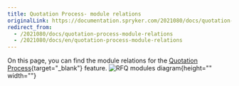```yaml
---
title: Quotation Process- module relations
originalLink: https://documentation.spryker.com/2021080/docs/quotation-process-module-relations
redirect_from:
  - /2021080/docs/quotation-process-module-relations
  - /2021080/docs/en/quotation-process-module-relations
---
```


On this page, you can find the module relations for the [Quotation Process](https://documentation.spryker.com/docs/quotation-process-rfq-feature-overview-201907){target="_blank"} feature.
![RFQ modules diagram](https://spryker.s3.eu-central-1.amazonaws.com/docs/Features/Workflow+%26+Process+Management/Quotation+process+and+RFQ/Quotation+Process+%26+RFQ+Feature+Overview/request-for-quote-module-diagram.png){height="" width=""}
